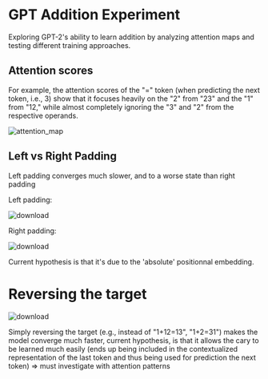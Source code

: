 # GPT Addition Experiment  
Exploring GPT-2's ability to learn addition by analyzing attention maps and testing different training approaches.  

## Attention scores

For example, the attention scores of the "=" token (when predicting the next token, i.e., 3) show that it focuses heavily on the "2" from "23" and the "1" from "12," while almost completely ignoring the "3" and "2" from the respective operands.  

![attention_map](https://github.com/user-attachments/assets/7b208cd5-a0cc-40d1-9de7-696aa9022857)

## Left vs Right Padding

Left padding converges much slower, and to a worse state than right padding

Left padding:

![download](https://github.com/user-attachments/assets/aba93f9f-8232-455e-8e52-2f956699308a)

Right padding:

![download](https://github.com/user-attachments/assets/8d3913e6-e496-4d2d-b6e8-f3a1a833d174)

Current hypothesis is that it's due to the 'absolute' positionnal embedding.

# Reversing the target

![download](https://github.com/user-attachments/assets/a1ff67f7-29a8-4863-97ee-fd1722620b3f)

Simply reversing the target (e.g., instead of "1+12=13", "1+2=31") makes the model converge much faster, current hypothesis, is that it allows the cary to be learned much easily (ends up being included in the contextualized representation of the last token and thus being used for prediction the next token) => must investigate with attention patterns


